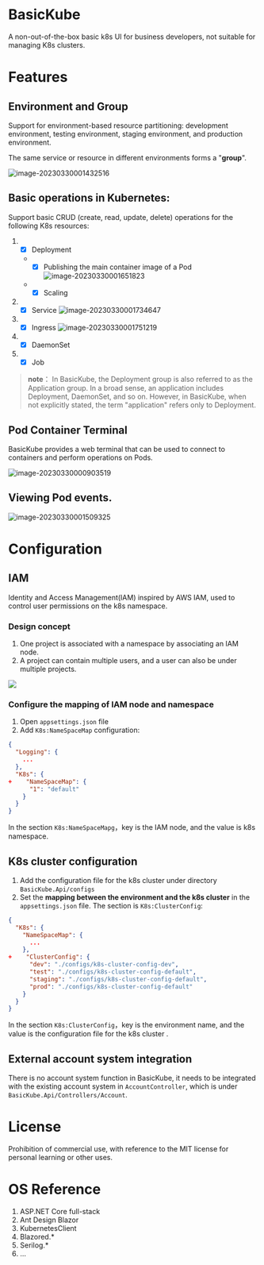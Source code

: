 # BasicKube

A non-out-of-the-box basic k8s UI for business developers, not suitable for managing K8s clusters.

# Features

## Environment and Group

Support for environment-based resource partitioning: development environment, testing environment, staging environment, and production environment.

The same service or resource in different environments forms a "**group**".

![image-20230330001432516](assets/README/image-20230330001432516.png)

## Basic operations in Kubernetes:

Support basic CRUD (create, read, update, delete) operations for the following K8s resources:

1. - [x] Deployment
   - - [x] Publishing the main container image of a Pod![image-20230330001651823](assets/README/image-20230330001651823.png)
   - - [x] Scaling
2. - [x] Service
     ![image-20230330001734647](assets/README/image-20230330001734647.png)
3. - [x] Ingress
     ![image-20230330001751219](assets/README/image-20230330001751219.png)
4. - [x] DaemonSet
5. - [x] Job

> **note**：
> In BasicKube, the Deployment group is also referred to as the Application group. In a broad sense, an application includes Deployment, DaemonSet, and so on. However, in BasicKube, when not explicitly stated, the term "application" refers only to Deployment.

## Pod Container Terminal

BasicKube provides a web terminal that can be used to connect to containers and perform operations on Pods.

![image-20230330000903519](assets/README/image-20230330000903519.png)

## Viewing Pod events.

![image-20230330001509325](assets/README/image-20230330001509325.png)

# Configuration

## IAM

Identity and Access Management(IAM) inspired by AWS IAM, used to control user permissions on the k8s namespace.

### Design concept

1. One project is associated with a namespace by associating an IAM node. 
2. A project can contain multiple users, and a user can also be under multiple projects.

![](assets/README/iam.png)

### Configure the mapping of IAM node and namespace

1. Open `appsettings.json` file
2.  Add `K8s:NameSpaceMap` configuration:

```json
{
  "Logging": {
    ...
  },
  "K8s": {
+    "NameSpaceMap": {
      "1": "default"
    }
  }
}
```

In the section `K8s:NameSpaceMapg`，key is the IAM node, and the value is k8s namespace.

## K8s cluster configuration

1. Add the configuration file for the k8s cluster under directory `BasicKube.Api/configs`
2. Set the **mapping between the environment and the k8s cluster** in the `appsettings.json` file. The section is `K8s:ClusterConfig`:

```json
{
  "K8s": {
    "NameSpaceMap": {
      ...
    },
+    "ClusterConfig": {
      "dev": "./configs/k8s-cluster-config-dev",
      "test": "./configs/k8s-cluster-config-default",
      "staging": "./configs/k8s-cluster-config-default",
      "prod": "./configs/k8s-cluster-config-default"
    }
  }
}
```

In the section `K8s:ClusterConfig`，key is the environment name, and the value is the configuration file for the k8s cluster .

## External account system integration

There is no account system function in BasicKube, it needs to be integrated with the existing account system in `AccountController`, which is under `BasicKube.Api/Controllers/Account`.

# License

Prohibition of commercial use, with reference to the MIT license for personal learning or other uses.

# OS Reference

1. ASP.NET Core full-stack
2. Ant Design Blazor
3. KubernetesClient
4. Blazored.*
5. Serilog.*
6. ...
